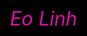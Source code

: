 <TITLE>Code Pro</TITLE> <style> html, body { height: 100%; padding: 0; margin: 0; background: #000; }
    canvas {
        position: absolute;
        width: 100%;
        height: 100%;
    }
</style>
<script> /* * Settings */ var settings = { particles: { length: 500, // maximum amount of particles duration: 2, // particle duration in sec velocity: 100, // particle velocity in pixels/sec effect: -0.75, // play with this for a nice effect size: 30, // particle size in pixels }, }; /* * RequestAnimationFrame polyfill by Erik Möller */ (function () { var b = 0; var c = ["ms", "moz", "webkit", "o"]; for (var a = 0; a < c.length && !window.requestAnimationFrame; ++a) { window.requestAnimationFrame = window[c[a] + "RequestAnimationFrame"]; window.cancelAnimationFrame = window[c[a] + "CancelAnimationFrame"] || window[c[a] + "CancelRequestAnimationFrame"] } if (!window.requestAnimationFrame) { window.requestAnimationFrame = function (h, e) { var d = new Date().getTime(); var f = Math.max(0, 16 - (d - b)); var g = window.setTimeout(function () { h(d + f) }, f); b = d + f; return g } } if (!window.cancelAnimationFrame) { window.cancelAnimationFrame = function (d) { clearTimeout(d) } } }());
    /*
     * Point class
     */
    var Point = (function () {
        function Point(x, y) {
            this.x = (typeof x !== 'undefined') ? x : 0;
            this.y = (typeof y !== 'undefined') ? y : 0;
        }
        Point.prototype.clone = function () {
            return new Point(this.x, this.y);
        };

        Point.prototype.length = function (length) {
            if (typeof length == 'undefined')
                return Math.sqrt(this.x * this.x + this.y * this.y);
            this.normalize();
            this.x *= length;
            this.y *= length;
            return this;
        };

        Point.prototype.normalize = function () {
            var length = this.length();
            this.x /= length;
            this.y /= length;
            return this;
        };
        return Point;
    })();

    /*
     * Particle class
     */

    var Particle = (function () {
        function Particle() {
            this.position = new Point();
            this.velocity = new Point();
            this.acceleration = new Point();
            this.age = 0;
        }

        Particle.prototype.initialize = function (x, y, dx, dy) {
            this.position.x = x;
            this.position.y = y;
            this.velocity.x = dx;
            this.velocity.y = dy;
            this.acceleration.x = dx * settings.particles.effect;
            this.acceleration.y = dy * settings.particles.effect;
            this.age = 0;
        };

        Particle.prototype.update = function (deltaTime) {
            this.position.x += this.velocity.x * deltaTime;
            this.position.y += this.velocity.y * deltaTime;
            this.velocity.x += this.acceleration.x * deltaTime;
            this.velocity.y += this.acceleration.y * deltaTime;
            this.age += deltaTime;
        };

        Particle.prototype.draw = function (context, image) {
            function ease(t) {
                return (--t) * t * t + 1;
            }

            var size = image.width * ease(this.age / settings.particles.duration);
            context.globalAlpha = 1 - this.age / settings.particles.duration;
            context.drawImage(image, this.position.x - size / 2, this.position.y - size / 2, size, size);
        };
        return Particle;
    })();

    /*
     * ParticlePool class
     */

    var ParticlePool = (function () {
        var particles,
            firstActive = 0,
            firstFree = 0,
            duration = settings.particles.duration;
        function ParticlePool(length) {
            // create and populate particle pool
            particles = new Array(length);
            for (var i = 0; i < particles.length; i++)
                particles[i] = new Particle();
        }

        ParticlePool.prototype.add = function (x, y, dx, dy) {
            particles[firstFree].initialize(x, y, dx, dy);
            // handle circular queue
            firstFree++
            if (firstFree == particles.length) firstFree = 0;
            if (firstActive == firstFree) firstActive++;
            if (firstActive == particles.length) firstActive = 0;
        };

        ParticlePool.prototype.update = function (deltaTime) {
            var i;
            // update active particles
            if (firstActive < firstFree) {
                for (i = firstActive; i < firstFree; i++)
                    particles[i].update(deltaTime);

            }
            if (firstFree < firstActive) {
                for (i = firstActive; i < particles.length; i++)
                    particles[i].update(deltaTime);
                for (i = 0; i < firstFree; i++)
                    particles[i].update(deltaTime);
            }



            // remove inactive particles
            while (particles[firstActive].age >= duration && firstActive != firstFree) {
                firstActive++;
                if (firstActive == particles.length) firstActive = 0;
            }

        };

        ParticlePool.prototype.draw = function (context, image) {
            // draw active particles
            if (firstActive < firstFree) {
                for (i = firstActive; i < firstFree; i++)
                    particles[i].draw(context, image);
            }

            if (firstFree < firstActive) {
                for (i = firstActive; i < particles.length; i++)
                    particles[i].draw(context, image);
                for (i = 0; i < firstFree; i++)
                    particles[i].draw(context, image);
            }
        };
        return ParticlePool;
    })();


    /*
     * Putting it all together
     */
    (function (canvas) {
        var context = canvas.getContext('2d'),
            particles = new ParticlePool(settings.particles.length),
            particleRate = settings.particles.length / settings.particles.duration, // particles/sec
            time;

        // get point on heart with -PI <= t <= PI
        function pointOnHeart(t) {
            return new Point(
                160 * Math.pow(Math.sin(t), 3),
                130 * Math.cos(t) - 50 * Math.cos(2 * t) - 20 * Math.cos(3 * t) - 10 * Math.cos(4 * t) + 25
            );

        }

        // creating the particle image using a dummy canvas
        var image = (function () {
            var canvas = document.createElement('canvas'),
                context = canvas.getContext('2d');
            canvas.width = settings.particles.size;
            canvas.height = settings.particles.size;
            // helper function to create the path
            function to(t) {
                var point = pointOnHeart(t);
                point.x = settings.particles.size / 2 + point.x * settings.particles.size / 350;
                point.y = settings.particles.size / 2 - point.y * settings.particles.size / 350;
                return point;
            }

            // create the path
            context.beginPath();
            var t = -Math.PI;
            var point = to(t);
            context.moveTo(point.x, point.y);
            while (t < Math.PI) {
                t += 0.01; // baby steps!
                point = to(t);
                context.lineTo(point.x, point.y);
            }

            context.closePath();
            // create the fill
            context.fillStyle = '#ea80b0';
            context.fill();
            // create the image
            var image = new Image();
            image.src = canvas.toDataURL();
            return image;
        })();

        // render that thing!
        function render() {
            // next animation frame
            requestAnimationFrame(render);

            // update time
            var newTime = new Date().getTime() / 1000, deltaTime = newTime - (time || newTime);
            time = newTime;

            // clear canvas
            context.clearRect(0, 0, canvas.width, canvas.height);

            // create new particles
            var amount = particleRate * deltaTime;
            for (var i = 0; i < amount; i++) {
                var pos = pointOnHeart(Math.PI - 2 * Math.PI * Math.random());
                var dir = pos.clone().length(settings.particles.velocity);
                particles.add(canvas.width / 2 + pos.x, canvas.height / 2 - pos.y, dir.x, -dir.y);
            }



            // update and draw particles
            particles.update(deltaTime);
            particles.draw(context, image);
        }



        // handle (re-)sizing of the canvas
        function onResize() {
            canvas.width = canvas.clientWidth;
            canvas.height = canvas.clientHeight;
        }

        window.onresize = onResize;

        // delay rendering bootstrap
        setTimeout(function () {
            onResize();
            render();
        }, 10);
    })(document.getElementById('pinkboard'));
</script>
</script>
<div class="center-text",
style="background-color:rgb(0, 0, 0);
      width: 100%;
      color: rgb(225, 12, 168);
      height:100%;
      font-size: 31px;
      font-style: italic;
      display: flex;
      align-items: center;
      justify-content: center;
      margin-bottom: 5px;
      text-align: center;">Eo Linh</div>
